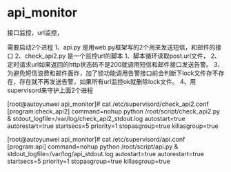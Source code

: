 # api_monitor
接口监控，url监控，

需要启动2个进程
  1、api.py 是用web.py框架写的2个用来发送短信，和邮件的接口
  2、check_api2.py 是一个监控url的脚本
  1、脚本循环读取post.url文件，
  2、定时请求url如果返回的http状态码不是200就调用短信和邮件接口发送告警。
  3、为避免短信浪费和邮件轰炸，加了锁功能调用告警接口前会判断下lock文件存不存在，存在就不再发送告警，如果所有url监控ok就删除lock文件。
  4、用supervisord来守护上面2个进程

[root@autoyunwei api_monitor]# cat /etc/supervisord/check_api2.conf 
[program:check_api2]
command=nohup python  /root/script/check_api2.py &
stdout_logfile=/var/log/check_api2_stdout.log
autostart=true
autorestart=true
startsecs=5
priority=1
stopasgroup=true
killasgroup=true



[root@autoyunwei api_monitor]# cat /etc/supervisord/api.conf 
[program:api]
command=nohup python  /root/script/api.py &
stdout_logfile=/var/log/api_stdout.log
autostart=true
autorestart=true
startsecs=5
priority=1
stopasgroup=true
killasgroup=true

